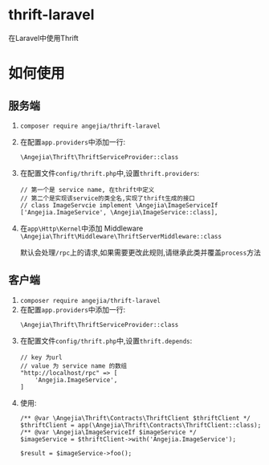# thrift-laravel

在Laravel中使用Thrift

# 如何使用

## 服务端

1. `composer require angejia/thrift-laravel`
2. 在配置`app.providers`中添加一行:
    ````
    \Angejia\Thrift\ThriftServiceProvider::class
    ````
3. 在配置文件`config/thrift.php`中,设置`thrift.providers`:
    ````
    // 第一个是 service name, 在thrift中定义
    // 第二个是实现该service的类全名,实现了thrift生成的接口
    // class ImageServcie implement \Angejia\ImageServiceIf
    ['Angejia.ImageService', \Angejia\ImageService::class],
    ````
4. 在`app\Http\Kernel`中添加 Middleware `\Angejia\Thrift\Middleware\ThriftServerMiddleware::class`

    默认会处理`/rpc`上的请求,如果需要更改此规则,请继承此类并覆盖`process`方法

## 客户端

1. `composer require angejia/thrift-laravel`
2. 在配置`app.providers`中添加一行:
    ````
    \Angejia\Thrift\ThriftServiceProvider::class
    ````
3. 在配置文件`config/thrift.php`中,设置`thrift.depends`:
    ````
    // key 为url
    // value 为 service name 的数组
    "http://localhost/rpc" => [
        'Angejia.ImageService',
    ]
    ````
4. 使用:
    ````
    /** @var \Angejia\Thrift\Contracts\ThriftClient $thriftClient */
    $thriftClient = app(\Angejia\Thrift\Contracts\ThriftClient::class);
    /** @var \Angejia\ImageServiceIf $imageService */
    $imageService = $thriftClient->with('Angejia.ImageService');
    
    $result = $imageService->foo();
    ````

